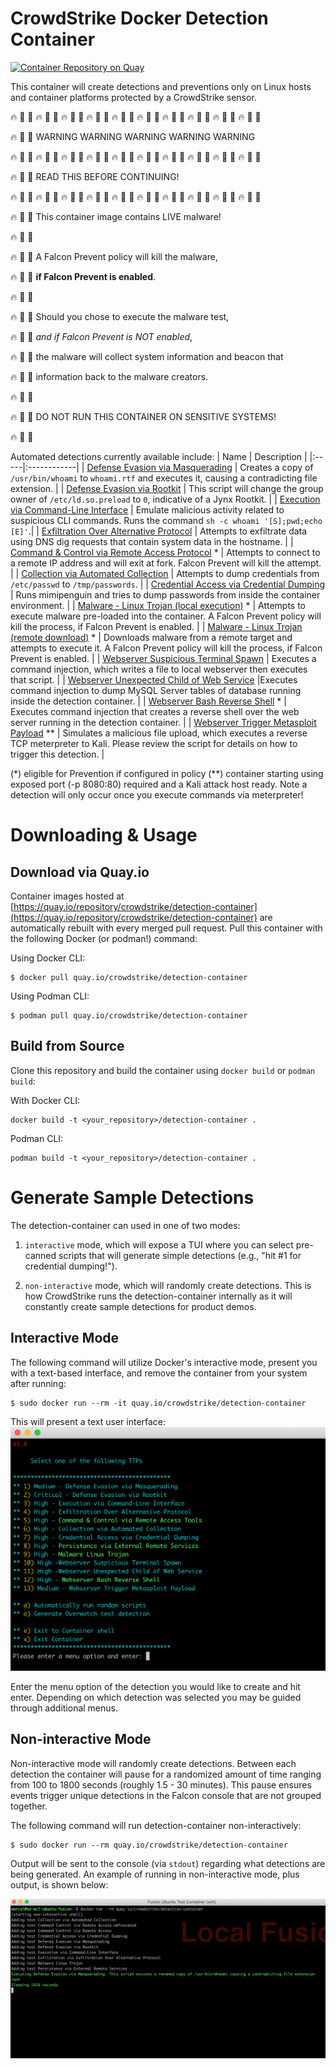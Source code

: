 # CrowdStrike Docker Detection Container

[![Container Repository on Quay](https://quay.io/repository/crowdstrike/detection-container/status "Container Repository on Quay")](https://quay.io/repository/crowdstrike/detection-container)

This container will create detections and preventions only on Linux hosts and container platforms protected by a CrowdStrike sensor.

🔥 🚒 🛑 🔥 🚒 🛑 🔥 🚒 🛑 🔥 🚒 🛑 🔥 🚒 🛑 🔥 🚒 🛑 🔥 🚒 🛑 🔥 🚒 🛑 🔥 🚒 🛑 🔥 🚒 🛑 

🔥 🚒 🛑 WARNING WARNING WARNING WARNING WARNING

🔥 🚒 🛑 🔥 🚒 🛑 🔥 🚒 🛑 🔥 🚒 🛑 🔥 🚒 🛑 🔥 🚒 🛑 🔥 🚒 🛑 🔥 🚒 🛑 🔥 🚒 🛑 🔥 🚒 🛑 

🔥 🚒 🛑 READ THIS BEFORE CONTINUING!

🔥 🚒 🛑 🔥 🚒 🛑 🔥 🚒 🛑 🔥 🚒 🛑 🔥 🚒 🛑 🔥 🚒 🛑 🔥 🚒 🛑 🔥 🚒 🛑 🔥 🚒 🛑 🔥 🚒 🛑 

🔥 🚒 🛑 This container image contains LIVE malware!

🔥 🚒 🛑 

🔥 🚒 🛑 A Falcon Prevent policy will kill the malware, 

🔥 🚒 🛑 **if Falcon Prevent is enabled**.

🔥 🚒 🛑 

🔥 🚒 🛑 Should you chose to execute the malware test,

🔥 🚒 🛑 _and if Falcon Prevent is NOT enabled_,

🔥 🚒 🛑 the malware will collect system information and beacon that

🔥 🚒 🛑 information back to the malware creators.

🔥 🚒 🛑 

🔥 🚒 🛑 DO NOT RUN THIS CONTAINER ON SENSITIVE SYSTEMS!

🔥 🚒 🛑 


Automated detections currently available include:
| Name | Description |
|:-----|:------------|
| [Defense Evasion via Masquerading](https://github.com/CrowdStrike/detection-container/blob/main/bin/Defense_Evasion_via_Masquerading.sh) | Creates a copy of `/usr/bin/whoami` to `whoami.rtf` and executes it, causing a contradicting file extension. |
| [Defense Evasion via Rootkit](https://github.com/CrowdStrike/detection-container/blob/main/bin/Defense_Evasion_via_Rootkit.sh) | This script will change the group owner of `/etc/ld.so.preload` to `0`, indicative of a Jynx Rootkit. |
| [Execution via Command-Line Interface](https://github.com/CrowdStrike/detection-container/blob/main/bin/Execution_via_Command-Line_Interface.sh) | Emulate malicious activity related to suspicious CLI commands. Runs the command `sh -c whoami '[S];pwd;echo [E]'`.|
| [Exfiltration Over Alternative Protocol](https://github.com/CrowdStrike/detection-container/blob/main/bin/Exfiltration_via_Exfiltration_Over_Alternative_Protocol.sh) | Attempts to exfiltrate data using DNS dig requests that contain system data in the hostname. |
| [Command & Control via Remote Access Protocol](https://github.com/CrowdStrike/detection-container/blob/main/bin/Command_Control_via_Remote_Access.sh) \* | Attempts to connect to a remote IP address and will exit at fork. Falcon Prevent will kill the attempt. |
| [Collection via Automated Collection](https://github.com/CrowdStrike/detection-container/blob/main/bin/Collection_via_Automated_Collection.sh) | Attempts to dump credentials from `/etc/passwd` to `/tmp/passwords`. |
| [Credential Access via Credential Dumping](https://github.com/CrowdStrike/detection-container/blob/main/bin/Credential_Access_via_Credential_Dumping.sh) | Runs mimipenguin and tries to dump passwords from inside the container environment. |
| [Malware - Linux Trojan (local execution)](https://github.com/CrowdStrike/detection-container/blob/main/bin/Malware_Linux_Trojan_Local.sh) \* | Attempts to execute malware pre-loaded into the container. A Falcon Prevent policy will kill the process, if Falcon Prevent is enabled. |
| [Malware - Linux Trojan (remote download)](https://github.com/CrowdStrike/detection-container/blob/main/bin/Malware_Linux_Trojan_Remote.sh) \* | Downloads malware from a remote target and attempts to execute it. A Falcon Prevent policy will kill the process, if Falcon Prevent is enabled. |
| [Webserver Suspicious Terminal Spawn](https://github.com/CrowdStrike/detection-container/blob/main/bin/Webserver_Suspicious_Terminal_Spawn.sh) | Executes a command injection, which writes a file to local webserver then executes that script. |
| [Webserver Unexpected Child of Web Service](https://github.com/CrowdStrike/detection-container/blob/main/bin/Webserver_Unexpected_Child_of_Web_Service.sh) |Executes command injection to dump MySQL Server tables of database running inside the detection container. |
| [Webserver Bash Reverse Shell](https://github.com/CrowdStrike/detection-container/blob/main/bin/Webserver_Bash_Reverse_Shell.sh) \* | Executes command injection that creates a reverse shell over the web server running in the detection container. |
| [Webserver Trigger Metasploit Payload](https://github.com/CrowdStrike/detection-container/blob/main/bin/metasploit/Webserver_Trigger_Metasploit_Payload.sh) \*\* | Simulates a malicious file upload, which executes a reverse TCP meterpreter to Kali. Please review the script for details on how to trigger this detection. |

(\*) eligible for Prevention if configured in policy
(\*\*) container starting using exposed port (-p 8080:80) required and a Kali attack host ready. Note a detection will only occur once you execute commands via meterpreter!

# Downloading & Usage

## Download via Quay.io
Container images hosted at [https://quay.io/repository/crowdstrike/detection-container](https://quay.io/repository/crowdstrike/detection-container) are automatically rebuilt with every merged pull request. Pull this container with the following Docker (or podman!) command:

Using Docker CLI:
```
$ docker pull quay.io/crowdstrike/detection-container
```

Using Podman CLI:
```
$ podman pull quay.io/crowdstrike/detection-container
```

## Build from Source
Clone this repository and build the container using ``docker build`` or ``podman build``:

With Docker CLI:
```
docker build -t <your_repository>/detection-container .
```

Podman CLI:
```
podman build -t <your_repository>/detection-container .
```

# Generate Sample Detections
The detection-container can used in one of two modes:

1. ``interactive`` mode, which will expose a TUI where you can select pre-canned scripts that will generate simple detections (e.g., "hit #1 for credential dumping!"). 

2. ``non-interactive`` mode, which will randomly create detections. This is how CrowdStrike runs the detection-container internally as it will constantly create sample detections for product demos.

## Interactive Mode
The following command will utilize Docker's interactive mode, present you with a text-based interface, and remove the container from your system after running:

```
$ sudo docker run --rm -it quay.io/crowdstrike/detection-container
```

This will present a text user interface:
![detection-container Text User Interface](docs/images/cli-interface.png)

Enter the menu option of the detection you would like to create and hit enter. Depending on which detection was selected you may be guided through additional menus.

## Non-interactive Mode
Non-interactive mode will randomly create detections. Between each detection the container will pause for a randomized amount of time ranging from 100 to 1800 seconds (roughly 1.5 - 30 minutes). This pause ensures events trigger unique detections in the Falcon console that are not grouped together.

The following command will run detection-container non-interactively:
```
$ sudo docker run --rm quay.io/crowdstrike/detection-container
```

Output will be sent to the console (via ``stdout``) regarding what detections are being generated. An example of running in non-interactive mode, plus output, is shown below:

![non-interactive mode](docs/images/non-interactive.png)
